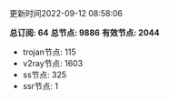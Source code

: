 更新时间2022-09-12 08:58:06

**总订阅: 64**
**总节点: 9886**
**有效节点: 2044**
- trojan节点: 115
- v2ray节点: 1603
- ss节点: 325
- ssr节点: 1

